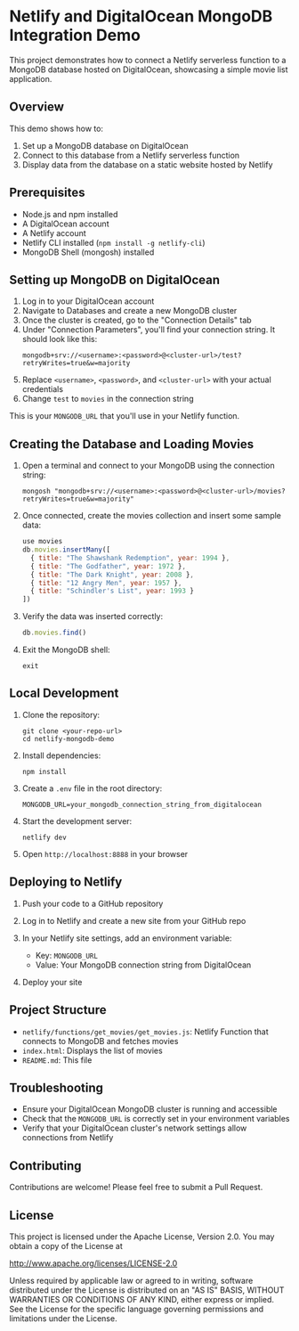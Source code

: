 # Netlify and DigitalOcean MongoDB Integration Demo

This project demonstrates how to connect a Netlify serverless function to a MongoDB database hosted on DigitalOcean, showcasing a simple movie list application.

## Overview

This demo shows how to:
1. Set up a MongoDB database on DigitalOcean
2. Connect to this database from a Netlify serverless function
3. Display data from the database on a static website hosted by Netlify

## Prerequisites

- Node.js and npm installed
- A DigitalOcean account
- A Netlify account
- Netlify CLI installed (`npm install -g netlify-cli`)
- MongoDB Shell (mongosh) installed

## Setting up MongoDB on DigitalOcean

1. Log in to your DigitalOcean account
2. Navigate to Databases and create a new MongoDB cluster
3. Once the cluster is created, go to the "Connection Details" tab
4. Under "Connection Parameters", you'll find your connection string. It should look like this:
   ```
   mongodb+srv://<username>:<password>@<cluster-url>/test?retryWrites=true&w=majority
   ```
5. Replace `<username>`, `<password>`, and `<cluster-url>` with your actual credentials
6. Change `test` to `movies` in the connection string

This is your `MONGODB_URL` that you'll use in your Netlify function.

## Creating the Database and Loading Movies

1. Open a terminal and connect to your MongoDB using the connection string:
   ```
   mongosh "mongodb+srv://<username>:<password>@<cluster-url>/movies?retryWrites=true&w=majority"
   ```

2. Once connected, create the movies collection and insert some sample data:
   ```javascript
   use movies
   db.movies.insertMany([
     { title: "The Shawshank Redemption", year: 1994 },
     { title: "The Godfather", year: 1972 },
     { title: "The Dark Knight", year: 2008 },
     { title: "12 Angry Men", year: 1957 },
     { title: "Schindler's List", year: 1993 }
   ])
   ```

3. Verify the data was inserted correctly:
   ```javascript
   db.movies.find()
   ```

4. Exit the MongoDB shell:
   ```
   exit
   ```

## Local Development

1. Clone the repository:
   ```
   git clone <your-repo-url>
   cd netlify-mongodb-demo
   ```

2. Install dependencies:
   ```
   npm install
   ```

3. Create a `.env` file in the root directory:
   ```
   MONGODB_URL=your_mongodb_connection_string_from_digitalocean
   ```

4. Start the development server:
   ```
   netlify dev
   ```

5. Open `http://localhost:8888` in your browser

## Deploying to Netlify

1. Push your code to a GitHub repository

2. Log in to Netlify and create a new site from your GitHub repo

3. In your Netlify site settings, add an environment variable:
   - Key: `MONGODB_URL`
   - Value: Your MongoDB connection string from DigitalOcean

4. Deploy your site

## Project Structure

- `netlify/functions/get_movies/get_movies.js`: Netlify Function that connects to MongoDB and fetches movies
- `index.html`: Displays the list of movies
- `README.md`: This file

## Troubleshooting

- Ensure your DigitalOcean MongoDB cluster is running and accessible
- Check that the `MONGODB_URL` is correctly set in your environment variables
- Verify that your DigitalOcean cluster's network settings allow connections from Netlify

## Contributing

Contributions are welcome! Please feel free to submit a Pull Request.

## License

This project is licensed under the Apache License, Version 2.0. You may obtain a copy of the License at

http://www.apache.org/licenses/LICENSE-2.0

Unless required by applicable law or agreed to in writing, software distributed under the License is distributed on an "AS IS" BASIS, WITHOUT WARRANTIES OR CONDITIONS OF ANY KIND, either express or implied. See the License for the specific language governing permissions and limitations under the License.